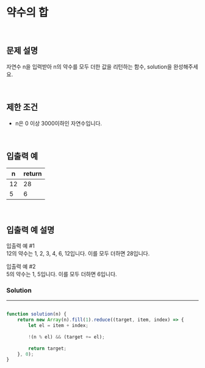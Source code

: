 # 약수의 합
<br/>

## 문제 설명
자연수 n을 입력받아 n의 약수를 모두 더한 값을 리턴하는 함수, solution을 완성해주세요.

<br/>

## 제한 조건
- n은 0 이상 3000이하인 자연수입니다.

<br/>

## 입출력 예

| n | return |
| --- | --- |
| 12 | 28 |
| 5 | 6 |

<br/>


## 입출력 예 설명

입출력 예 #1<br/>
12의 약수는 1, 2, 3, 4, 6, 12입니다. 이를 모두 더하면 28입니다.<br/>

입출력 예 #2<br/>
5의 약수는 1, 5입니다. 이를 모두 더하면 6입니다.<br/>

### Solution

---

```javascript

function solution(n) {
    return new Array(n).fill(1).reduce((target, item, index) => {
        let el = item + index;
        
        !(n % el) && (target += el);
        
        return target;
    }, 0);
}

```